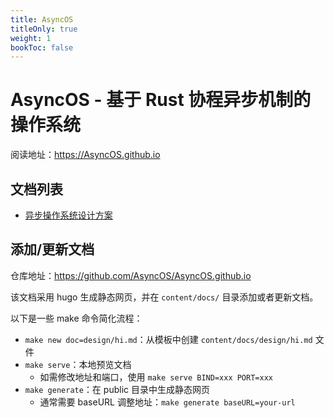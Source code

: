 ```yaml
---
title: AsyncOS
titleOnly: true
weight: 1
bookToc: false
---
```


# AsyncOS - 基于 Rust 协程异步机制的操作系统

阅读地址：<https://AsyncOS.github.io>

## 文档列表

- [异步操作系统设计方案](./content/docs/design/design.md)

## 添加/更新文档

仓库地址：<https://github.com/AsyncOS/AsyncOS.github.io>

该文档采用 hugo 生成静态网页，并在 `content/docs/` 目录添加或者更新文档。

以下是一些 make 命令简化流程：

* `make new doc=design/hi.md`：从模板中创建 `content/docs/design/hi.md` 文件
* `make serve`：本地预览文档
  * 如需修改地址和端口，使用 `make serve BIND=xxx PORT=xxx`
* `make generate`：在 public 目录中生成静态网页
  * 通常需要 baseURL 调整地址：`make generate baseURL=your-url`
